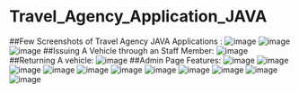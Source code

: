 # Travel_Agency_Application_JAVA
##Few Screenshots of Travel Agency JAVA Applications :
![image](https://user-images.githubusercontent.com/79698057/186843261-47165241-fad6-4139-a43c-c69a4bf722fc.png)
![image](https://user-images.githubusercontent.com/79698057/186843312-84920e5e-43b8-4e7e-8e7e-e2db205ccf5d.png)
![image](https://user-images.githubusercontent.com/79698057/186843330-cc3ba241-9079-481c-922d-97bca4180072.png)
##Issuing A Vehicle through an Staff Member:
![image](https://user-images.githubusercontent.com/79698057/186843422-265c194a-83f0-4232-9880-9b664fc4bcc5.png)
##Returning A vehicle:
![image](https://user-images.githubusercontent.com/79698057/186843465-05ef8fd3-20c1-400a-986f-79deda59873c.png)
##Admin Page Features:
![image](https://user-images.githubusercontent.com/79698057/186843508-ea88b0bb-dac1-4998-aee1-1e212d7baa83.png)
![image](https://user-images.githubusercontent.com/79698057/186843527-33ab9d62-5956-4535-854e-5dafca23d5d1.png)
![image](https://user-images.githubusercontent.com/79698057/186843541-25994ff1-0b3b-4a25-828b-096fdfc4e5f6.png)
![image](https://user-images.githubusercontent.com/79698057/186843549-bbbe382e-c6d4-4c46-96fd-e45d7a6f3d92.png)
![image](https://user-images.githubusercontent.com/79698057/186843563-8a73918c-ec3c-47bf-9ade-041a5399fb04.png)
![image](https://user-images.githubusercontent.com/79698057/186843577-3fc8970e-5511-483c-98c0-75cdf9245064.png)
![image](https://user-images.githubusercontent.com/79698057/186843592-afd21f67-1c9e-4a39-8c9e-b373ded492ca.png)
![image](https://user-images.githubusercontent.com/79698057/186843601-fc1433a2-bcb4-4cae-a1c5-2948d9a904d7.png)
![image](https://user-images.githubusercontent.com/79698057/186843612-4f820f3d-dd82-43b1-a781-d1dbddec1bdb.png)
![image](https://user-images.githubusercontent.com/79698057/186843620-8d799b25-c40f-4e03-9f4c-eaf6d57eb02d.png)
![image](https://user-images.githubusercontent.com/79698057/186843634-1557e80d-2e3b-45d4-b0ee-77bdf215cffd.png)
